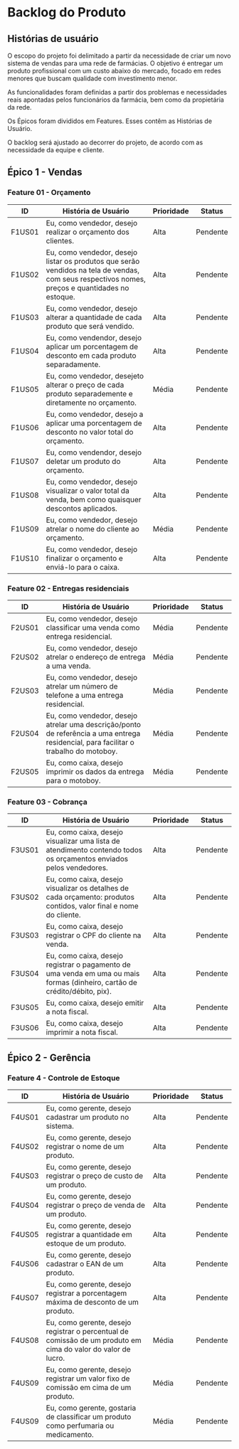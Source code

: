 # Backlog do Produto

## Histórias de usuário
O escopo do projeto foi delimitado a partir da necessidade de criar um novo sistema de vendas para uma rede de farmácias. O objetivo é entregar um produto profissional com um custo abaixo do mercado, focado em redes menores que buscam qualidade com investimento menor.

As funcionalidades foram definidas a partir dos problemas e necessidades reais apontadas pelos funcionários da farmácia, bem como da propietária da rede.

Os Épicos foram divididos em Features. Esses contêm as Histórias de Usuário.

O backlog será ajustado ao decorrer do projeto, de acordo com as necessidade da equipe e cliente.


## Épico 1 - Vendas

### Feature 01 - Orçamento

|ID|História de Usuário|Prioridade|Status|
|--|--|--|--|
|F1US01|Eu, como vendedor,  desejo realizar o orçamento dos clientes.|Alta|Pendente|
|F1US02|Eu, como vendedor, desejo listar os produtos que serão vendidos na tela de vendas, com seus respectivos nomes, preços e quantidades no estoque.|Alta|Pendente|
|F1US03|Eu, como vendedor,  desejo alterar a quantidade de cada produto que será vendido.|Alta|Pendente|
|F1US04|Eu, como vendendor, desejo aplicar um porcentagem de desconto em cada produto separadamente.|Alta|Pendente|
|F1US05|Eu, como vendedor, desejeto alterar o preço de cada produto separademente e diretamente no orçamento.|Média|Pendente|
|F1US06|Eu, como vendedor, desejo a aplicar uma porcentagem de desconto no valor total do orçamento.|Alta|Pendente|
|F1US07|Eu, como vendendor, desejo deletar um produto do orçamento.|Alta|Pendente|
|F1US08|Eu, como vendedor, desejo visualizar o valor total da venda, bem como quaisquer descontos aplicados.|Alta|Pendente|
|F1US09|Eu, como vendedor, desejo atrelar o nome do cliente ao orçamento.|Média|Pendente|
|F1US10|Eu, como vendedor, desejo finalizar o orçamento e enviá-lo para o caixa.|Alta|Pendente|


### Feature 02 - Entregas residenciais
|ID|História de Usuário|Prioridade|Status|
|--|--|--|--|
|F2US01|Eu, como vendedor, desejo classificar uma venda como entrega residencial.|Média|Pendente|
|F2US02|Eu, como vendedor, desejo atrelar o endereço de entrega a uma venda.|Média|Pendente|
|F2US03|Eu, como vendedor, desejo atrelar um número de telefone a uma entrega residencial.|Média|Pendente|
|F2US04|Eu, como vendedor, desejo atrelar uma descrição/ponto de referência a uma entrega residencial, para facilitar o trabalho do motoboy.|Média|Pendente|
|F2US05|Eu, como caixa, desejo imprimir os dados da entrega para o motoboy.|Média|Pendente|

### Feature 03 - Cobrança

|ID|História de Usuário|Prioridade|Status|
|--|--|--|--|
|F3US01|Eu, como caixa,  desejo visualizar uma lista de atendimento contendo todos os orçamentos enviados pelos vendedores.|Alta|Pendente|
|F3US02|Eu, como caixa, desejo visualizar os detalhes de cada orçamento: produtos contidos, valor final e nome do cliente.|Alta|Pendente|
|F3US03|Eu, como caixa, desejo registrar o CPF do cliente na venda.|Alta|Pendente|
|F3US04|Eu, como caixa, desejo registrar o pagamento de uma venda em uma ou mais formas (dinheiro, cartão de crédito/débito, pix).|Alta|Pendente|
|F3US05|Eu, como caixa, desejo emitir a nota fiscal.|Alta|Pendente|
|F3US06|Eu, como caixa, desejo imprimir a nota fiscal.|Alta|Pendente|

## Épico 2 - Gerência

### Feature 4 - Controle de Estoque
|ID|História de Usuário|Prioridade|Status|
|--|--|--|--|
|F4US01|Eu, como gerente, desejo cadastrar um produto no sistema.|Alta|Pendente|
|F4US02|Eu, como gerente, desejo registrar o nome de um produto.|Alta|Pendente|
|F4US03|Eu, como gerente, desejo registrar o preço de custo de um produto.|Alta|Pendente|
|F4US04|Eu, como gerente, desejo registrar o preço de venda de um produto.|Alta|Pendente|
|F4US05|Eu, como gerente, desejo registrar a quantidade em estoque de um produto.|Alta|Pendente|
|F4US06|Eu, como gerente, desejo cadastrar o EAN de um produto.|Alta|Pendente|
|F4US07|Eu, como gerente, desejo registrar a porcentagem máxima de desconto de um produto.|Alta|Pendente|
|F4US08|Eu, como gerente, desejo registrar o percentual de comissão de um produto em cima do valor do valor de lucro.|Média|Pendente|
|F4US09|Eu, como gerente, desejo registrar um valor fixo de comissão em cima de um produto.|Média|Pendente|
|F4US09|Eu, como gerente, gostaria de classificar um produto como perfumaria ou medicamento.|Média|Pendente|


